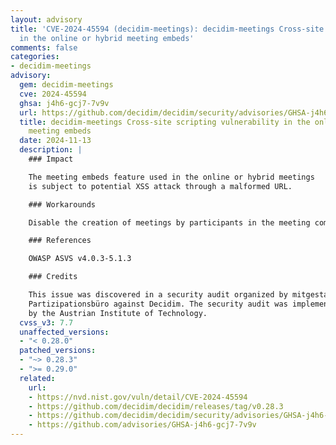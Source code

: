 ```yaml
---
layout: advisory
title: 'CVE-2024-45594 (decidim-meetings): decidim-meetings Cross-site scripting vulnerability
  in the online or hybrid meeting embeds'
comments: false
categories:
- decidim-meetings
advisory:
  gem: decidim-meetings
  cve: 2024-45594
  ghsa: j4h6-gcj7-7v9v
  url: https://github.com/decidim/decidim/security/advisories/GHSA-j4h6-gcj7-7v9v
  title: decidim-meetings Cross-site scripting vulnerability in the online or hybrid
    meeting embeds
  date: 2024-11-13
  description: |
    ### Impact

    The meeting embeds feature used in the online or hybrid meetings
    is subject to potential XSS attack through a malformed URL.

    ### Workarounds

    Disable the creation of meetings by participants in the meeting component.

    ### References

    OWASP ASVS v4.0.3-5.1.3

    ### Credits

    This issue was discovered in a security audit organized by mitgestalten
    Partizipationsbüro against Decidim. The security audit was implemented
    by the Austrian Institute of Technology.
  cvss_v3: 7.7
  unaffected_versions:
  - "< 0.28.0"
  patched_versions:
  - "~> 0.28.3"
  - ">= 0.29.0"
  related:
    url:
    - https://nvd.nist.gov/vuln/detail/CVE-2024-45594
    - https://github.com/decidim/decidim/releases/tag/v0.28.3
    - https://github.com/decidim/decidim/security/advisories/GHSA-j4h6-gcj7-7v9v
    - https://github.com/advisories/GHSA-j4h6-gcj7-7v9v
---
```

